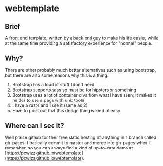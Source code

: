 webtemplate
===========

## Brief

A front end template, written by a back end guy to make his life easier, while at the same time providing a satisfactory experience for "normal" people.

## Why?

There are other probably much better alternatives such as using bootstrap, but there are also some reasons why this is a thing.

1. Bootstrap has a loud of stuff I don't need
2. Bootstrap supports sass so must be for hipsters or something
3. Bootstrap uses a lot of container divs from what I have seen; It makes it harder to use a page with unix tools
4. I have a razor and I use it (same as 2)
5. Have to point out that this design thing is kind of easy

## Where can I see it?

Well praise github for their free static hosting of anything in a branch called gh-pages. I basically commit to master and merge into gh-pages when I remember, so you can always find a kind of up-to-date demo at [https://pcwizz.github.io/webtemplate](https://pcwizz.github.io/webtemplate).
